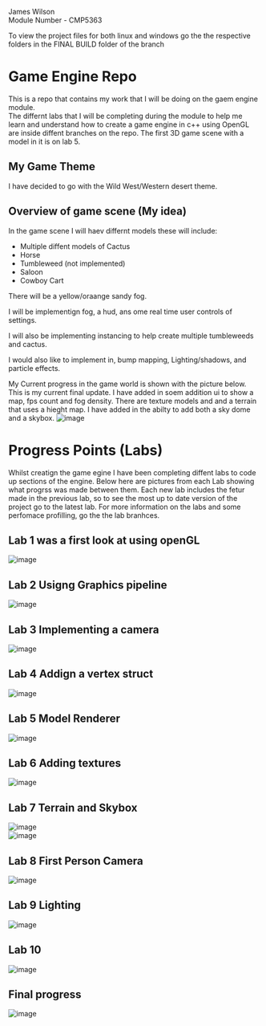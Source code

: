 James Wilson  
Module Number - CMP5363

To view the project files for both linux and windows go the the respective folders in the FINAL BUILD folder of the branch
# Game Engine Repo
This is a repo that contains my work that I will be doing on the gaem engine module.  
The differnt labs that I will be completing during the module to help me learn and understand how to create a game engine in c++ using OpenGL are inside diffent branches on the repo. The first 3D game scene with a model in it is on lab 5. 


## My Game Theme
I have decided to go with the Wild West/Western desert theme.

## Overview of game scene (My idea)
In the game scene I will haev differnt models these will include:
* Multiple diffent models of Cactus
* Horse
* Tumbleweed (not implemented)
* Saloon
* Cowboy Cart


There will be a yellow/oraange sandy fog.  

I will be implementign fog, a hud, ans ome real time user controls of settings.

I will also be implementing instancing to help create multiple tumbleweeds and cactus.

I would also like to implement in, bump mapping, Lighting/shadows, and particle effects.

My Current progress in the game world is shown with the picture below. This is my current final update. I have added in soem addition ui to show a map, fps count and fog density. There are texture models and and a terrain that uses a hieght map. I have added in the abilty to add both a sky dome and a skybox.
![image](https://user-images.githubusercontent.com/71771303/167316743-b29ab825-407e-4132-bda3-71015714717f.png)




# Progress Points (Labs)
Whilst creatign the game egine I have been completing diffent labs to code up sections of the engine. Below here are pictures from each Lab showing what progrss was made between them. Each new lab includes the fetur made in the previous lab, so to see the most up to date version of the project go to the latest lab. For more information on the labs and some perfomace profilling, go the the lab branhces. 

## Lab 1 was a first look at using openGL
![image](https://user-images.githubusercontent.com/71771303/152689865-445b0e52-b433-4dfe-8332-772046065b9d.png)
## Lab 2 Usigng Graphics pipeline
![image](https://user-images.githubusercontent.com/71771303/156078223-29104e32-3131-4409-b671-bda73b3a9f40.png)
## Lab 3 Implementing a camera
![image](https://user-images.githubusercontent.com/71771303/152689406-e54e7103-5e1d-4b13-99a7-ca845a8b9d95.png)
## Lab 4 Addign a vertex struct 
![image](https://user-images.githubusercontent.com/71771303/152689151-6ed277db-417b-4fbd-b6bf-86253642e48f.png)
## Lab 5 Model Renderer
![image](https://user-images.githubusercontent.com/71771303/152687572-d219cbed-d1e8-413e-8c2b-9624363a56b9.png)  
## Lab 6 Adding textures
![image](https://user-images.githubusercontent.com/71771303/156079737-afdb4b36-20b6-401e-b1af-6ab952868022.png)  
## Lab 7 Terrain and Skybox
![image](https://user-images.githubusercontent.com/71771303/155196701-2bc7e06f-d366-40c6-a16f-2bfacbac1f47.png)  
![image](https://user-images.githubusercontent.com/71771303/155730247-e3770197-7148-4a5d-9324-00e228823707.png) 
## Lab 8 First Person Camera
![image](https://user-images.githubusercontent.com/71771303/156083525-8ff97383-cfa4-4e6b-af20-2299ba35b29e.png)
## Lab 9 Lighting
![image](https://user-images.githubusercontent.com/71771303/160491379-edc7bfbc-5f6b-4f92-9b49-e536902e976d.png)
## Lab 10 
![image](https://user-images.githubusercontent.com/71771303/160490993-b33aa417-5b13-4ab8-9304-d4df3fda185e.png)
## Final progress  
![image](https://user-images.githubusercontent.com/71771303/167316752-e941cbaa-1192-419b-a160-8b6ad7466e44.png)


